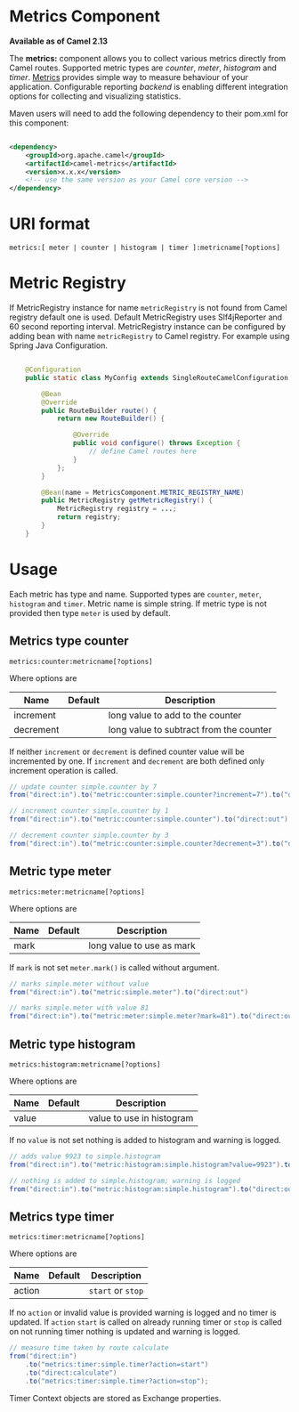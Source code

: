 # Metrics Component

**Available as of Camel 2.13**

The **metrics:** component allows you to collect various metrics directly from Camel routes. Supported metric types are _counter_, _meter_, _histogram_ and _timer_. [Metrics](http://metrics.codahale.com) provides simple way to measure behaviour of your application. Configurable reporting _backend_ is enabling different integration options for collecting and visualizing statistics. 

Maven users will need to add the following dependency to their pom.xml for this component:

```xml

<dependency>
    <groupId>org.apache.camel</groupId>
    <artifactId>camel-metrics</artifactId>
    <version>x.x.x</version>
    <!-- use the same version as your Camel core version -->
</dependency>
```

# URI format

```
metrics:[ meter | counter | histogram | timer ]:metricname[?options]
```

# Metric Registry

If MetricRegistry instance for name ```metricRegistry``` is not found from Camel registry default one is used. Default MetricRegistry uses Slf4jReporter and 60 second reporting interval.
MetricRegistry instance can be configured by adding bean with name ```metricRegistry``` to Camel registry. For example using Spring Java Configuration.

```java

    @Configuration
    public static class MyConfig extends SingleRouteCamelConfiguration {

        @Bean
        @Override
        public RouteBuilder route() {
            return new RouteBuilder() {

                @Override
                public void configure() throws Exception {
                    // define Camel routes here
                }
            };
        }

        @Bean(name = MetricsComponent.METRIC_REGISTRY_NAME)
        public MetricRegistry getMetricRegistry() {
            MetricRegistry registry = ...;
            return registry;
        }
    }

```

# Usage

Each metric has type and name. Supported types are ```counter```, ```meter```, ```histogram``` and ```timer```. Metric name is simple string. If metric type is not provided then type ```meter``` is used by default.

## Metrics type counter

```
metrics:counter:metricname[?options]
```

Where options are

| Name      | Default | Description                             |
|-----------|---------|-----------------------------------------|
| increment |         | long value to add to the counter        |
| decrement |         | long value to subtract from the counter |

If neither ```increment``` or ```decrement``` is defined counter value will be incremented by one. If ```increment``` and ```decrement``` are both defined only increment operation is called.

```java
// update counter simple.counter by 7
from("direct:in").to("metric:counter:simple.counter?increment=7").to("direct:out")
```

```java
// increment counter simple.counter by 1
from("direct:in").to("metric:counter:simple.counter").to("direct:out")
```

```java
// decrement counter simple.counter by 3
from("direct:in").to("metric:counter:simple.counter?decrement=3").to("direct:out")
```

## Metric type meter

```
metrics:meter:metricname[?options]
```

Where options are

| Name | Default | Description               |
|------|---------|---------------------------|
| mark |         | long value to use as mark |

If ```mark``` is not set ```meter.mark()``` is called without argument.

```java
// marks simple.meter without value
from("direct:in").to("metric:simple.meter").to("direct:out")
```

```java
// marks simple.meter with value 81
from("direct:in").to("metric:meter:simple.meter?mark=81").to("direct:out")
```

## Metric type histogram

```
metrics:histogram:metricname[?options]
```

Where options are

| Name  | Default | Description               |
|-------|---------|---------------------------|
| value |         | value to use in histogram |

If no ```value``` is not set nothing is added to histogram and warning is logged.

```java
// adds value 9923 to simple.histogram
from("direct:in").to("metric:histogram:simple.histogram?value=9923").to("direct:out")
```

```java
// nothing is added to simple.histogram; warning is logged
from("direct:in").to("metric:histogram:simple.histogram").to("direct:out")
```

## Metrics type timer

```
metrics:timer:metricname[?options]
```

Where options are

| Name   | Default | Description               |
|--------|---------|---------------------------|
| action |         | ```start``` or ```stop``` |

If no ```action``` or invalid value is provided warning is logged and no timer is updated. If ```action``` ```start``` is called on already running timer or ```stop``` is called on not running timer nothing is updated and warning is logged.

```java
// measure time taken by route calculate
from("direct:in")
    .to("metrics:timer:simple.timer?action=start")
    .to("direct:calculate")
    .to("metrics:timer:simple.timer?action=stop");
```

Timer Context objects are stored as Exchange properties.
